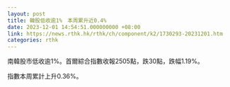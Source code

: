 ```yaml
---
layout: post
title: 韓股低收逾1%　本周累升近0.4%
date: 2023-12-01 14:54:51.000000000 +08:00
link: https://news.rthk.hk/rthk/ch/component/k2/1730293-20231201.htm
categories: rthk
---
```


南韓股市低收逾1%。首爾綜合指數收報2505點，跌30點，跌幅1.19%。

指數本周累計上升0.36%。
